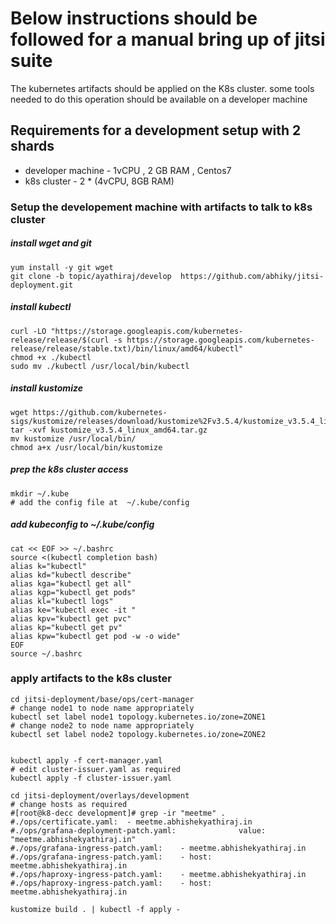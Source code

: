 # Below instructions should be followed for a manual bring up of jitsi suite


The kubernetes artifacts should be applied on the K8s cluster.
some tools needed to do this operation should be available on a developer machine

## Requirements for a development setup with 2 shards
 - developer machine - 1vCPU , 2 GB RAM , Centos7
- k8s cluster - 2 * (4vCPU, 8GB RAM)

### Setup the developement machine with artifacts to talk to k8s cluster

##### install wget and git
```
yum install -y git wget
git clone -b topic/ayathiraj/develop  https://github.com/abhiky/jitsi-deployment.git
```
##### install kubectl
```
curl -LO "https://storage.googleapis.com/kubernetes-release/release/$(curl -s https://storage.googleapis.com/kubernetes-release/release/stable.txt)/bin/linux/amd64/kubectl"
chmod +x ./kubectl
sudo mv ./kubectl /usr/local/bin/kubectl
```
##### install kustomize
```
wget https://github.com/kubernetes-sigs/kustomize/releases/download/kustomize%2Fv3.5.4/kustomize_v3.5.4_linux_amd64.tar.gz
tar -xvf kustomize_v3.5.4_linux_amd64.tar.gz
mv kustomize /usr/local/bin/
chmod a+x /usr/local/bin/kustomize
```

##### prep the k8s cluster access
```
mkdir ~/.kube
# add the config file at  ~/.kube/config
```
##### add kubeconfig to ~/.kube/config

```
cat << EOF >> ~/.bashrc
source <(kubectl completion bash)
alias k="kubectl"
alias kd="kubectl describe"
alias kga="kubectl get all"
alias kgp="kubectl get pods"
alias kl="kubectl logs"
alias ke="kubectl exec -it "
alias kpv="kubectl get pvc"
alias kp="kubectl get pv"
alias kpw="kubectl get pod -w -o wide"
EOF
source ~/.bashrc
```


### apply artifacts to the k8s cluster


```
cd jitsi-deployment/base/ops/cert-manager
# change node1 to node name appropriately
kubectl set label node1 topology.kubernetes.io/zone=ZONE1
# change node2 to node name appropriately
kubectl set label node2 topology.kubernetes.io/zone=ZONE2


kubectl apply -f cert-manager.yaml
# edit cluster-issuer.yaml as required
kubectl apply -f cluster-issuer.yaml

cd jitsi-deployment/overlays/development
# change hosts as required
#[root@k8-decc development]# grep -ir "meetme" .
#./ops/certificate.yaml:  - meetme.abhishekyathiraj.in
#./ops/grafana-deployment-patch.yaml:              value: "meetme.abhishekyathiraj.in"
#./ops/grafana-ingress-patch.yaml:    - meetme.abhishekyathiraj.in
#./ops/grafana-ingress-patch.yaml:    - host: meetme.abhishekyathiraj.in
#./ops/haproxy-ingress-patch.yaml:    - meetme.abhishekyathiraj.in
#./ops/haproxy-ingress-patch.yaml:    - host: meetme.abhishekyathiraj.in

kustomize build . | kubectl -f apply -
```



